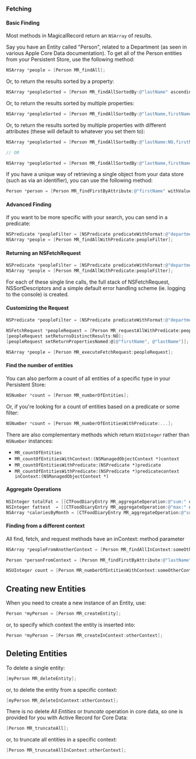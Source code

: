 ### Fetching

#### Basic Finding

Most methods in MagicalRecord return an `NSArray` of results.

Say you have an Entity called "Person", related to a Department (as seen in various Apple Core Data documentation). To get all of the Person entities from your Persistent Store, use the following method:

```objective-c
NSArray *people = [Person MR_findAll];
```

Or, to return the results sorted by a property:

```objective-c
NSArray *peopleSorted = [Person MR_findAllSortedBy:@"lastName" ascending:YES];
```

Or, to return the results sorted by multiple properties:

```objective-c
NSArray *peopleSorted = [Person MR_findAllSortedBy:@"lastName,firstName" ascending:YES];
```

Or, to return the results sorted by multiple properties with different attributes (these will default to whatever you set them to):

```objective-c
NSArray *peopleSorted = [Person MR_findAllSortedBy:@"lastName:NO,firstName" ascending:YES];

// OR

NSArray *peopleSorted = [Person MR_findAllSortedBy:@"lastName,firstName:YES" ascending:NO];
```

If you have a unique way of retrieving a single object from your data store (such as via an identifier), you can use the following method:

```objective-c
Person *person = [Person MR_findFirstByAttribute:@"firstName" withValue:@"Forrest"];
```

#### Advanced Finding

If you want to be more specific with your search, you can send in a predicate:

```objective-c
NSPredicate *peopleFilter = [NSPredicate predicateWithFormat:@"department IN %@", @[dept1, dept2]];
NSArray *people = [Person MR_findAllWithPredicate:peopleFilter];
```

#### Returning an NSFetchRequest

```objective-c
NSPredicate *peopleFilter = [NSPredicate predicateWithFormat:@"department IN %@", departments];
NSArray *people = [Person MR_findAllWithPredicate:peopleFilter];
```

For each of these single line calls, the full stack of NSFetchRequest, NSSortDescriptors and a simple default error handling scheme (ie. logging to the console) is created.

#### Customizing the Request

```objective-c
NSPredicate *peopleFilter = [NSPredicate predicateWithFormat:@"department IN %@", departments];

NSFetchRequest *peopleRequest = [Person MR_requestAllWithPredicate:peopleFilter];
[peopleRequest setReturnsDistinctResults:NO];
[peopleRequest setReturnPropertiesNamed:@[@"firstName", @"lastName"]];

NSArray *people = [Person MR_executeFetchRequest:peopleRequest];
```

#### Find the number of entities

You can also perform a count of all entities of a specific type in your Persistent Store:

```objective-c
NSNumber *count = [Person MR_numberOfEntities];
```

Or, if you're looking for a count of entities based on a predicate or some filter:

```objective-c
NSNumber *count = [Person MR_numberOfEntitiesWithPredicate:...];
```

There are also complementary methods which return `NSUInteger` rather than `NSNumber` instances:

* `MR_countOfEntities`
* `MR_countOfEntitiesWithContext:(NSManagedObjectContext *)context`
* `MR_countOfEntitiesWithPredicate:(NSPredicate *)predicate`
* `MR_countOfEntitiesWithPredicate:(NSPredicate *)predicatecontext inContext:(NSManagedObjectContext *)`

#### Aggregate Operations

```objective-c
NSInteger totalFat = [[CTFoodDiaryEntry MR_aggregateOperation:@"sum:" onAttribute:@"fatCalories" withPredicate:predicate] integerValue];
NSInteger fattest  = [[CTFoodDiaryEntry MR_aggregateOperation:@"max:" onAttribute:@"fatCalories" withPredicate:predicate] integerValue];
NSArray *caloriesByMonth = [CTFoodDiaryEntry MR_aggregateOperation:@"sum:" onAttribute:@"fatCalories" withPredicate:predicate groupBy:@"month"];
```

#### Finding from a different context

All find, fetch, and request methods have an inContext: method parameter

```objective-c
NSArray *peopleFromAnotherContext = [Person MR_findAllInContext:someOtherContext];

Person *personFromContext = [Person MR_findFirstByAttribute:@"lastName" withValue:@"Gump" inContext:someOtherContext];

NSUInteger count = [Person MR_numberOfEntitiesWithContext:someOtherContext];
```

## Creating new Entities

When you need to create a new instance of an Entity, use:

```objective-c
Person *myPerson = [Person MR_createEntity];
```

or, to specify which context the entity is inserted into:

```objective-c
Person *myPerson = [Person MR_createInContext:otherContext];
```

## Deleting Entities

To delete a single entity:

```objective-c
[myPerson MR_deleteEntity];
```

or, to delete the entity from a specific context:

```objective-c
[myPerson MR_deleteInContext:otherContext];
```

There is no delete *All Entities* or *truncate* operation in core data, so one is provided for you with Active Record for Core Data:

```objective-c
[Person MR_truncateAll];
```

or, to truncate all entities in a specific context:

```objective-c
[Person MR_truncateAllInContext:otherContext];
```

